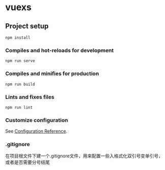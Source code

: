 # vuexs

## Project setup
```
npm install
```

### Compiles and hot-reloads for development
```
npm run serve
```

### Compiles and minifies for production
```
npm run build
```

### Lints and fixes files
```
npm run lint
```

### Customize configuration
See [Configuration Reference](https://cli.vuejs.org/config/).

### .gitignore 
在项目根文件下建一个.gitignore文件，用来配置一些入格式化双引号变单引号，或者是否需要分号结尾